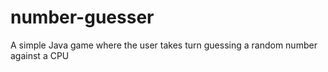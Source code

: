 # number-guesser
A simple Java game where the user  takes turn guessing a random number against a CPU 
